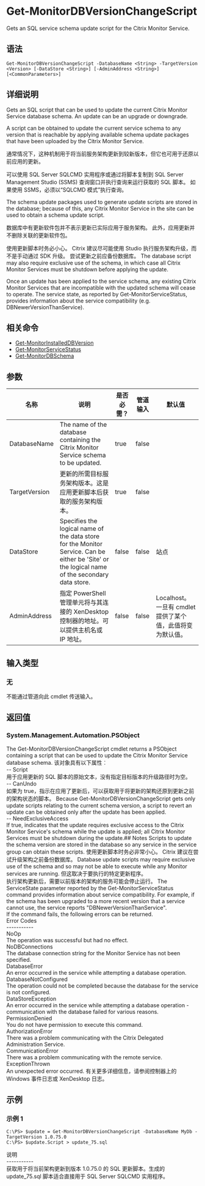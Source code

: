 # Get-MonitorDBVersionChangeScript

Gets an SQL service schema update script for the Citrix Monitor Service.

## 语法

    Get-MonitorDBVersionChangeScript -DatabaseName <String> -TargetVersion <Version> [-DataStore <String>] [-AdminAddress <String>] [<CommonParameters>]
    

## 详细说明

Gets an SQL script that can be used to update the current Citrix Monitor Service database schema. An update can be an upgrade or downgrade.

A script can be obtained to update the current service schema to any version that is reachable by applying available schema update packages that have been uploaded by the Citrix Monitor Service.

通常情况下，这种机制用于将当前服务架构更新到较新版本，但它也可用于还原以前应用的更新。

可以使用 SQL Server SQLCMD 实用程序或通过将脚本复制到 SQL Server Management Studio (SSMS) 查询窗口并执行查询来运行获取的 SQL 脚本。 如果使用 SSMS，必须以“SQLCMD 模式”执行查询。

The schema update packages used to generate update scripts are stored in the database; because of this, any Citrix Monitor Service in the site can be used to obtain a schema update script.

数据库中有更新软件包并不表示更新已实际应用于服务架构。 此外，应用更新并不删除关联的更新软件包。

使用更新脚本时务必小心。 Citrix 建议尽可能使用 Studio 执行服务架构升级，而不是手动通过 SDK 升级。 尝试更新之前应备份数据库。 The database script may also require exclusive use of the schema, in which case all Citrix Monitor Services must be shutdown before applying the update.

Once an update has been applied to the service schema, any existing Citrix Monitor Services that are incompatible with the updated schema will cease to operate. The service state, as reported by Get-MonitorServiceStatus, provides information about the service compatibility (e.g. DBNewerVersionThanService).

## 相关命令

- [Get-MonitorInstalledDBVersion](Get-MonitorInstalledDBVersion.html)
- [Get-MonitorServiceStatus](Get-MonitorServiceStatus.html)
- [Get-MonitorDBSchema](Get-MonitorDBSchema.html)

## 参数

| 名称            | 说明                                                                                                                                             | 是否必需？ | 管道输入  | 默认值                                   |
| ------------- | ---------------------------------------------------------------------------------------------------------------------------------------------- | ----- | ----- | ------------------------------------- |
| DatabaseName  | The name of the database containing the Citrix Monitor Service schema to be updated.                                                           | true  | false |                                       |
| TargetVersion | 更新的所需目标服务架构版本。这是应用更新脚本后获取的服务架构版本。                                                                                                              | true  | false |                                       |
| DataStore     | Specifies the logical name of the data store for the Monitor Service. Can be either be 'Site' or the logical name of the secondary data store. | false | false | 站点                                    |
| AdminAddress  | 指定 PowerShell 管理单元将与其连接的 XenDesktop 控制器的地址。可以提供主机名或 IP 地址。                                                                                     | false | false | Localhost。一旦有 cmdlet 提供了某个值，此值将变为默认值。 |

## 输入类型

### 无

不能通过管道向此 cmdlet 传送输入。

## 返回值

### System.Management.Automation.PSObject

The Get-MonitorDBVersionChangeScript cmdlet returns a PSObject containing a script that can be used to update the Citrix Monitor Service database schema. 该对象具有以下属性︰  
-- Script  
用于应用更新的 SQL 脚本的原始文本，没有指定目标版本的升级路径时为空。  
-- CanUndo  
如果为 true，指示在应用了更新后，可以获取用于将更新的架构还原到更新之前的架构状态的脚本。 Because Get-MonitorDBVersionChangeScript gets only update scripts relating to the current schema version, a script to revert an update can be obtained only after the update has been applied.  
-- NeedExclusiveAccess  
If true, indicates that the update requires exclusive access to the Citrix Monitor Service's schema while the update is applied; all Citrix Monitor Services must be shutdown during the update.## Notes Scripts to update the schema version are stored in the database so any service in the service group can obtain these scripts. 使用更新脚本时务必非常小心。 Citrix 建议在尝试升级架构之前备份数据库。 Database update scripts may require exclusive use of the schema and so may not be able to execute while any Monitor services are running. 但这取决于要执行的特定更新程序。  
执行架构更新后，需要以前版本的架构的服务可能会停止运行。 The ServiceState parameter reported by the Get-MonitorServiceStatus command provides information about service compatibility. For example, if the schema has been upgraded to a more recent version that a service cannot use, the service reports "DBNewerVersionThanService".  
If the command fails, the following errors can be returned.  
Error Codes  
\---\---\-----  
NoOp  
The operation was successful but had no effect.  
NoDBConnections  
The database connection string for the Monitor Service has not been specified.  
DatabaseError  
An error occurred in the service while attempting a database operation.  
DatabaseNotConfigured  
The operation could not be completed because the database for the service is not configured.  
DataStoreException  
An error occurred in the service while attempting a database operation - communication with the database failed for various reasons.  
PermissionDenied  
You do not have permission to execute this command.  
AuthorizationError  
There was a problem communicating with the Citrix Delegated Administration Service.  
CommunicationError  
There was a problem communicating with the remote service.  
ExceptionThrown  
An unexpected error occurred. 有关更多详细信息，请参阅控制器上的 Windows 事件日志或 XenDesktop 日志。

## 示例

### 示例 1

    C:\PS> $update = Get-MonitorDBVersionChangeScript -DatabaseName MyDb -TargetVersion 1.0.75.0
    C:\PS> $update.Script > update_75.sql
    

说明  
\---\---\-----  
获取用于将当前架构更新到版本 1.0.75.0 的 SQL 更新脚本。生成的 update_75.sql 脚本适合直接用于 SQL Server SQLCMD 实用程序。